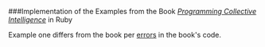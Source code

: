 ###Implementation of the Examples from the Book *[Programming Collective Intelligence](http://www.amazon.com/Programming-Collective-Intelligence-Building-Applications/dp/0596529325)* in Ruby

Example one differs from the book per [errors](http://www.oreilly.com/catalog/errataunconfirmed.csp?isbn=9780596529321) in the book's code.
